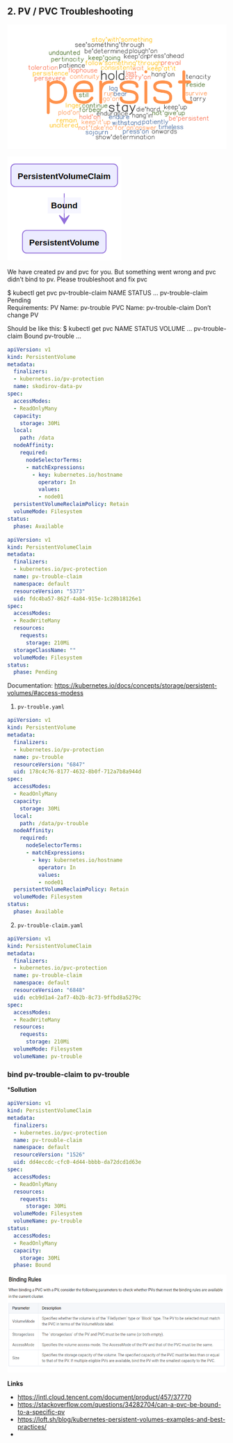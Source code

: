 ## 2. PV / PVC Troubleshooting

![](../img/2-persist.png)

![](../img/Screenshot%20from%202022-01-15%2012-48-41.png)

We have created pv and pvc for you. But something went wrong and pvc didn’t bind to pv. Please troubleshoot and fix pvc

$ kubectl get pvc pv-trouble-claim
NAME               STATUS    ...
pv-trouble-claim   Pending   
Requirements:
PV Name: pv-trouble
PVC Name: pv-trouble-claim
 Don’t change PV

Should be like this:
$ kubectl get pvc
NAME               STATUS   VOLUME      ...
pv-trouble-claim   Bound    pv-trouble  ...

```yaml
apiVersion: v1
kind: PersistentVolume
metadata:
  finalizers:
  - kubernetes.io/pv-protection
  name: skodirov-data-pv
spec:
  accessModes:
  - ReadOnlyMany
  capacity:
    storage: 30Mi
  local:
    path: /data
  nodeAffinity:
    required:
      nodeSelectorTerms:
      - matchExpressions:
        - key: kubernetes.io/hostname
          operator: In
          values:
          - node01
  persistentVolumeReclaimPolicy: Retain
  volumeMode: Filesystem
status:
  phase: Available
```
```yaml
apiVersion: v1
kind: PersistentVolumeClaim
metadata:
  finalizers:
  - kubernetes.io/pvc-protection
  name: pv-trouble-claim
  namespace: default
  resourceVersion: "5373"
  uid: fdc4ba57-862f-4a84-915e-1c28b18126e1
spec:
  accessModes:
  - ReadWriteMany
  resources:
    requests:
      storage: 210Mi
  storageClassName: ""
  volumeMode: Filesystem
status:
  phase: Pending
```

Documentation:
https://kubernetes.io/docs/concepts/storage/persistent-volumes/#access-modess

1. `pv-trouble.yaml`

```yaml
apiVersion: v1
kind: PersistentVolume
metadata:
  finalizers:
  - kubernetes.io/pv-protection
  name: pv-trouble
  resourceVersion: "6847"
  uid: 178c4c76-8177-4632-8b0f-712a7b8a944d
spec:
  accessModes:
  - ReadOnlyMany
  capacity:
    storage: 30Mi
  local:
    path: /data/pv-trouble
  nodeAffinity:
    required:
      nodeSelectorTerms:
      - matchExpressions:
        - key: kubernetes.io/hostname
          operator: In
          values:
          - node01
  persistentVolumeReclaimPolicy: Retain
  volumeMode: Filesystem
status:
  phase: Available
```

2. `pv-trouble-claim.yaml`

```yaml
apiVersion: v1
kind: PersistentVolumeClaim
metadata:
  finalizers:
  - kubernetes.io/pvc-protection
  name: pv-trouble-claim
  namespace: default
  resourceVersion: "6848"
  uid: ecb9d1a4-2af7-4b2b-8c73-9ffbd8a5279c
spec:
  accessModes:
  - ReadWriteMany
  resources:
    requests:
      storage: 210Mi
  volumeMode: Filesystem
  volumeName: pv-trouble
```

### bind pv-trouble-claim to pv-trouble

***Sollution**

```yaml
apiVersion: v1
kind: PersistentVolumeClaim
metadata:
  finalizers:
  - kubernetes.io/pvc-protection
  name: pv-trouble-claim
  namespace: default
  resourceVersion: "1526"
  uid: dd4eccdc-cfc0-4d44-bbbb-da72dcd1d63e
spec:
  accessModes:
  - ReadOnlyMany
  resources:
    requests:
      storage: 30Mi
  volumeMode: Filesystem
  volumeName: pv-trouble
status:
  accessModes:
  - ReadOnlyMany
  capacity:
    storage: 30Mi
  phase: Bound
```

![](./../img/Screenshot%20from%202022-01-18%2014-55-36.png)

**Links**

- https://intl.cloud.tencent.com/document/product/457/37770
- https://stackoverflow.com/questions/34282704/can-a-pvc-be-bound-to-a-specific-pv
- https://loft.sh/blog/kubernetes-persistent-volumes-examples-and-best-practices/
- 